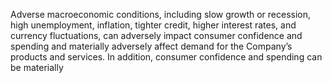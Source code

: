Adverse  macroeconomic  conditions,  including  slow  growth  or  recession,  high  unemployment,  inflation,  tighter  credit,  higher
interest  rates,  and  currency  fluctuations,  can  adversely  impact  consumer  confidence  and  spending  and  materially  adversely
affect  demand  for  the  Company’s  products  and  services.  In  addition,  consumer  confidence  and  spending  can  be  materially